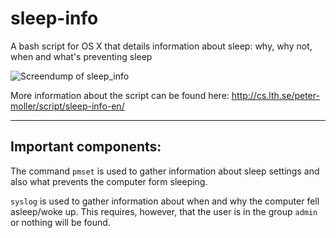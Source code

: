 # sleep-info
A bash script for OS X that details information about sleep: why, why not, when and what's preventing sleep

![Screendump of sleep_info](http://fileadmin.cs.lth.se/cs/Personal/Peter_Moller/scripts/bilder/sleep_info_2015-01-18.png)

More information about the script can be found here:
http://cs.lth.se/peter-moller/script/sleep-info-en/

-----

Important components:
---------------------

The command `pmset` is used to gather information about sleep settings and also what prevents the computer form sleeping.

`syslog` is used to gather information about when and why the computer fell asleep/woke up. This requires, however, that the user is in the group `admin` or nothing will be found.
